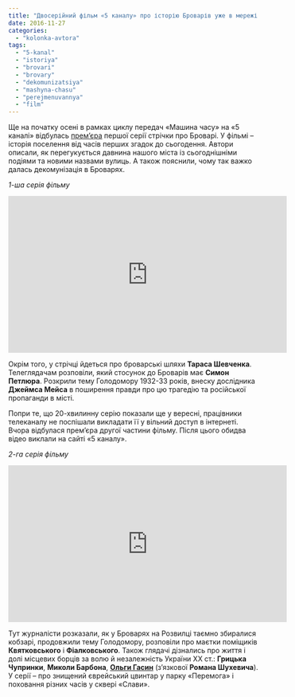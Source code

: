 ```yaml
---
title: "Двосерійний фільм «5 каналу» про історію Броварів уже в мережі – ВІДЕО"
date: 2016-11-27
categories: 
  - "kolonka-avtora"
tags: 
  - "5-kanal"
  - "istoriya"
  - "brovari"
  - "brovary"
  - "dekomunizatsiya"
  - "mashyna-chasu"
  - "perejmenuvannya"
  - "film"
---
```


Ще на початку осені в рамках циклу передач «Машина часу» на «5 каналі» відбулась [прем’єра](https://mpz.brovary.org/10-veresnya-5-kanal-pokazhe-istorychnyj-film-pro-brovari/) першої серії стрічки про Броварі. У фільмі – історія поселення від часів перших згадок до сьогодення. Автори описали, як перегукується давнина нашого міста із сьогоднішніми подіями та новими назвами вулиць. А також пояснили, чому так важко далась декомунізація в Броварях.

_1-ша серія фільму_

<iframe src="https://www.youtube.com/embed/CBFUyyUJwac" width="560" height="315" frameborder="0" allowfullscreen="allowfullscreen"></iframe>

Окрім того, у стрічці йдеться про броварські шляхи **Тараса Шевченка**. Телеглядачам розповіли, який стосунок до Броварів має **Симон Петлюра**. Розкрили тему Голодомору 1932-33 років, внеску дослідника **Джеймса Мейса** в поширення правди про цю трагедію та російської пропаганди в місті.

Попри те, що 20-хвилинну серію показали ще у вересні, працівники телеканалу не поспішали викладати її у вільний доступ в інтернеті. Вчора відбулася прем’єра другої частини фільму. Після цього обидва відео виклали на сайті «5 каналу».

_2-га серія фільму_

<iframe src="https://www.youtube.com/embed/3XvEgvv05s8" width="560" height="315" frameborder="0" allowfullscreen="allowfullscreen"></iframe>

Тут журналісти розказали, як у Броварях на Розвилці таємно збиралися кобзарі, продовжили тему Голодомору, розповіли про маєтки поміщиків **Квятковського** і **Фіалковського**. Також глядачі дізнались про життя і долі місцевих борців за волю й незалежність України XX ст.: **Грицька Чупринки**, **Миколи Барбона**, **[Ольги Гасин](https://mpz.brovary.org/olga-gasyn-istoriya-zv-yazkovoyi-generala-upa-shuhevycha-shho-meshkala-u-brovarah/)** (з’язкової **Романа Шухевича**). У серії – про знищений єврейський цвинтар у парку «Перемога» і поховання різних часів у сквері «Слави».
